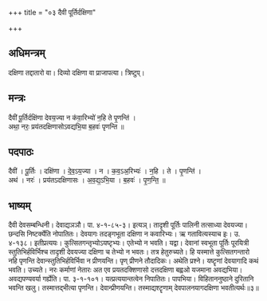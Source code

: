 +++
title = "०३ दैवी पूर्तिर्दक्षिणा"

+++
## अधिमन्त्रम्
दक्षिणा तद्दातारो वा। दिव्यो दक्षिणा वा प्राजापत्या। त्रिष्टुप्।

## मन्त्रः
दैवी॑ पू॒र्तिर्दक्षि॑णा देवय॒ज्या न क॑वा॒रिभ्यो॑ न॒हि ते पृ॒णन्ति॑ ।  
अथा॒ नरः॒ प्रय॑तदक्षिणासोऽवद्यभि॒या ब॒हवः॑ पृणन्ति ॥

## पदपाठः
दैवी॑ । पू॒र्तिः । दक्षि॑णा । दे॒व॒ऽय॒ज्या । न । क॒व॒ऽअ॒रिभ्यः॑ । न॒हि । ते । पृ॒णन्ति॑ ।  
अथ॑ । नरः॑ । प्रय॑तऽदक्षिणासः । अ॒व॒द्य॒ऽभि॒या । ब॒हवः॑ । पृ॒ण॒न्ति॒ ॥

## भाष्यम्
दैवी देवसम्बन्धिनी। देवाद्यञञौ। पा. ४-१-८५-३। इत्यञ्। तादृशी पूर्तिः पालिनी तत्साध्या देवयज्या। छन्दसि निष्टर्क्येति नोपातितः। देवयागः तदङ्गभूता दक्षिणा न कवारिभ्यः। ऋ गतावित्यस्याच इः। उ. ४-१३८। इतीप्रत्ययः। कुत्सितगन्तृभ्योऽयष्टृभ्यः। एतेभ्यो न भवति। यद्वा। देवानां स्वभूता पूर्तिः पूरयित्री स्तुतिभिर्हविर्भिश्च तादृशी देवयज्या दक्षिणा च तेभ्यो न भवतः। तत्र हेतुरुच्यते। हि यस्मात्ते कुत्सितगन्तारो नहि पृणन्ति देवान्स्तुतिभिर्हविर्भिवा न प्रीणयन्ति। पृण् प्रीणने तौदादिकः। अथेति प्रश्ने। यष्टॄणां देवयागादि कथं भवति। उच्यते। नरः कर्माणां नेतारः अत एव प्रयतदक्शिणासो दत्तदक्षिणा बह्वओ यजमाना अवद्यभिया। अवद्यपण्यवर्या गर्ह्येति। पा. ३-१-१०१। यत्प्रत्ययान्तत्वेन निपातितः। पापभिया। विहिताननुष्ठाने दुरितानि भवन्ति खलु। तस्मात्तद्भीत्या पृणन्ति। देवान्प्रीणयन्ति। तस्माद्यश्टॄणाम् देवपालनयागदक्षिणा भवतीत्यर्थः॥३॥